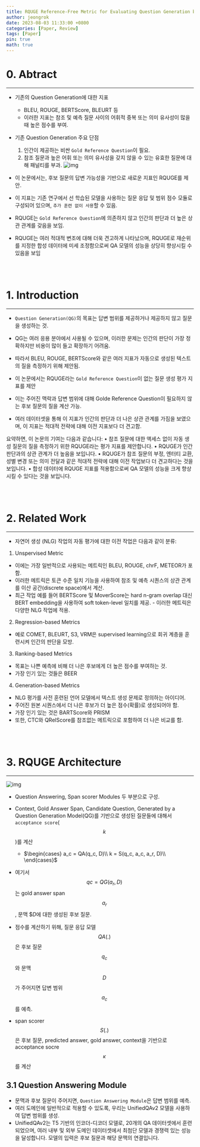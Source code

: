 ```yaml
---
title: RQUGE Reference-Free Metric for Evaluating Question Generation by Answering the Question
author: jeongrok
date: 2023-08-03 11:33:00 +0800
categories: [Paper, Review]
tags: [Paper]
pin: true
math: true
---
```



# 0. Abtract
---
- 기존의 Question Generation에 대한 지표 
  - BLEU, ROUGE, BERTScore, BLEURT 등
  - 이러한 지표는 참조 및 예측 질문 사이의 어휘적 중복 또는 의미 유사성이 많을 때 높은 점수를 부여.
- 기존 Question Generation 주요 단점
  1. 인간이 제공하는 비싼 `Gold Reference Question`이 필요.
  2. 참조 질문과 높은 어휘 또는 의미 유사성을 갖지 않을 수 있는 유효한 질문에 대해 패널티를 부과.
![img](https://www.researchgate.net/publication/365081715/figure/fig3/AS:11431281094645789@1667532013198/A-sample-of-re-ranking-experiment-that-the-annotator-prefers-the-best-candidate-chosen.png)

- 이 논문에서는, 후보 질문의 답변 가능성을 기반으로 새로운 지표인 RQUGE를 제안.
- 이 지표는 기존 연구에서 선 학습된 모델을 사용하는 질문 응답 및 범위 점수 모듈로 구성되어 있으며, `추가 훈련 없이 사용`할 수 있음. 
- RQUGE는 `Gold Reference Question`에 의존하지 않고 인간의 판단과 더 높은 상관 관계를 갖음을 보임.
- RQUGE는 여러 적대적 변조에 대해 더욱 견고하게 나타났으며, RQUGE로 재순위를 지정한 합성 데이터에 미세 조정함으로써 QA 모델의 성능을 상당히 향상시킬 수 있음을 보임

</br>
</br>

# 1. Introduction
---
- `Question Generation(QG)`의 목표는 답변 범위를 제공하거나 제공하지 않고 질문을 생성하는 것. 
- QG는 여러 응용 분야에서 사용될 수 있으며, 이러한 문제는 인간의 판단이 가장 정확하지만 비용이 많이 들고 확장하기 어려움. 
- 따라서 BLEU, ROUGE, BERTScore와 같은 여러 지표가 자동으로 생성된 텍스트의 질을 측정하기 위해 제안됨.

- 이 논문에서는 RQUGE라는 `Gold Reference Question`이 없는 질문 생성 평가 지표를 제안
- 이는 주어진 맥락과 답변 범위에 대해 Golde Reference Question이 필요하지 않는 후보 질문의 질을 계산 가능. 
- 여러 데이터셋을 통해 이 지표가 인간의 판단과 더 나은 상관 관계를 가짐을 보였으며, 이 지표는 적대적 전략에 대해 이전 지표보다 더 견고함.

요약하면, 이 논문의 기여는 다음과 같습니다:
• 참조 질문에 대한 액세스 없이 자동 생성 질문의 질을 측정하기 위한 RQUGE라는 평가 지표를 제안합니다.
• RQUGE가 인간 판단과의 상관 관계가 더 높음을 보입니다.
• RQUGE가 참조 질문의 부정, 엔터티 교환, 성별 변경 또는 의미 전달과 같은 적대적 전략에 대해 이전 작업보다 더 견고하다는 것을 보입니다.
• 합성 데이터에 RQUGE 지표를 적용함으로써 QA 모델의 성능을 크게 향상시킬 수 있다는 것을 보입니다.


</br>
</br>

# 2. Related Work
---
- 자연어 생성 (NLG) 작업의 자동 평가에 대한 이전 작업은 다음과 같이 분류:

1. Unspervised Metric
  - 이에는 가장 일반적으로 사용되는 메트릭인 BLEU, ROUGE, chrF, METEOR가 포함. 
  - 이러한 메트릭은 토큰 수준 일치 기능을 사용하여 참조 및 예측 시퀀스의 상관 관계를 이산 공간(discrete space)에서 계산. 
  - 최근 작업 예를 들어 BERTScore 및 MoverScore는 hard n-gram overlap 대신 BERT embedding을 사용하여 soft token-level 일치를 제공. - 이러한 메트릭은 다양한 NLG 작업에 적용.

2. Regression-based Metrics
  - 예로 COMET, BLEURT, S3, VRM은 supervised learning으로 회귀 계층을 훈련시켜 인간의 판단을 모방.

3. Ranking-based Metrics
  - 목표는 나쁜 예측에 비해 더 나은 후보에게 더 높은 점수를 부여하는 것. 
  - 가장 인기 있는 것들은 BEER

4. Generation-based Metrics
  - NLG 평가를 사전 훈련된 언어 모델에서 텍스트 생성 문제로 정의하는 아이디어.
  - 주어진 원본 시퀀스에서 더 나은 후보가 더 높은 점수(확률)로 생성되어야 함. 
  - 가장 인기 있는 것은 BARTScore와 PRISM
  - 또한, CTC와 QRelScore를 참조없는 메트릭으로 포함하여 더 나은 비교를 함.

</br>
</br>

# 3. RQUGE Architecture
---
![img](https://www.researchgate.net/publication/365081715/figure/fig1/AS:11431281094655294@1667532013136/The-architecture-of-RQUGE-metric-upper-side-for-the-question-generation-task-which.png)

- Question Answering, Span scorer Modules 두 부분으로 구성. 
- Context, Gold Answer Span, Candidate Question, Generated by a Question Generation Model(QG)를 기반으로 생성된 질문들에 대해서 `acceptance score`($$k$$)를 계산
  - $\begin{cases}
    a_c = QA(q_c, D)\\
    k = S(q_c, a_c, a_r, D)\\
  \end{cases}$

- 여기서 $$qc = QG(a_r, D)$$는 gold answer span $$a_r$$, 문맥 $$D$에 대한 생성된 후보 질문. 
- 점수를 계산하기 위해, 질문 응답 모델 $$QA(.)$$은 후보 질문 $$q_c$$와 문맥 $$D$$가 주어지면 답변 범위 $$a_c$$를 예측. 
- span scorer $$S(.)$$은 후보 질문, predicted answer, gold answer, context을 기반으로 acceptance socre $$κ$$를 계산


## 3.1 Question Answering Module
- 문맥과 후보 질문이 주어지면, `Question Answering Module`은 답변 범위를 예측. 
- 여러 도메인에 일반적으로 적용할 수 있도록, 우리는 UnifiedQAv2 모델을 사용하여 답변 범위를 생성. 
- UnifiedQAv2는 T5 기반의 인코더-디코더 모델로, 20개의 QA 데이터셋에서 훈련되었으며, 여러 내부 및 외부 도메인 데이터셋에서 최첨단 모델과 경쟁력 있는 성능을 달성합니다. 모델의 입력은 후보 질문과 해당 문맥의 연결입니다.
